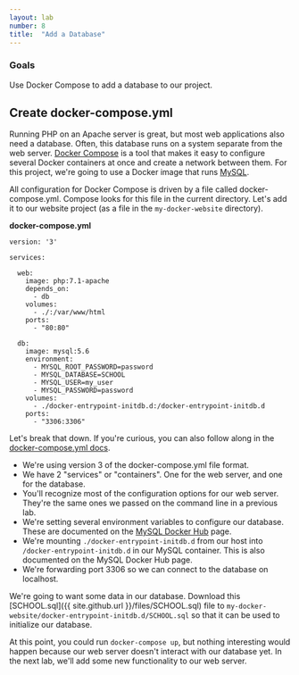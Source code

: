 ```yaml
---
layout: lab
number: 8
title:  "Add a Database"
---
```


### Goals
Use Docker Compose to add a database to our project.

## Create docker-compose.yml

Running PHP on an Apache server is great, but most web applications also need a
database. Often, this database runs on a system separate from the web server.
[Docker Compose](https://docs.docker.com/compose/) is a tool that makes it easy
to configure several Docker containers at once and create a network between
them. For this project, we're going to use a Docker image that runs
[MySQL](https://hub.docker.com/_/mysql/).

All configuration for Docker Compose is driven by a file called
docker-compose.yml. Compose looks for this file in the current directory. Let's
add it to our website project (as a file in the `my-docker-website`
directory).

**docker-compose.yml**

```
version: '3'

services:

  web:
    image: php:7.1-apache
    depends_on:
      - db
    volumes:
      - ./:/var/www/html
    ports:
      - "80:80"

  db:
    image: mysql:5.6
    environment:
      - MYSQL_ROOT_PASSWORD=password
      - MYSQL_DATABASE=SCHOOL
      - MYSQL_USER=my_user
      - MYSQL_PASSWORD=password
    volumes:
      - ./docker-entrypoint-initdb.d:/docker-entrypoint-initdb.d
    ports:
      - "3306:3306"

```

Let's break that down. If you're curious, you can also follow along in the
[docker-compose.yml docs](https://docs.docker.com/compose/compose-file).

 - We're using version 3 of the docker-compose.yml file format.
 - We have 2 "services" or "containers". One for the web server, and one for the
   database.
 - You'll recognize most of the configuration options for our web server.
   They're the same ones we passed on the command line in a previous lab.
 - We're setting several environment variables to configure our database. These
   are documented on the [MySQL Docker Hub](https://hub.docker.com/_/mysql/)
   page.
 - We're mounting `./docker-entrypoint-initdb.d` from our host into
   `/docker-entrypoint-initdb.d` in our MySQL container. This is also documented
   on the MySQL Docker Hub page.
 - We're forwarding port 3306 so we can connect to the database on localhost.

We're going to want some data in our database. Download this [SCHOOL.sql]({{
site.github.url }}/files/SCHOOL.sql) file to
`my-docker-website/docker-entrypoint-initdb.d/SCHOOL.sql` so that it can be used
to initialize our database.

At this point, you could run `docker-compose up`, but nothing interesting would
happen because our web server doesn't interact with our database yet. In the
next lab, we'll add some new functionality to our web server.

